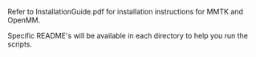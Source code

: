 Refer to InstallationGuide.pdf for installation instructions for MMTK and OpenMM. 

Specific README's will be available in each directory to help you run the scripts. 